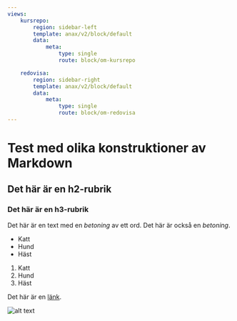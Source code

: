 ```yaml
---
views:
    kursrepo:
        region: sidebar-left
        template: anax/v2/block/default
        data:
            meta:
                type: single
                route: block/om-kursrepo

    redovisa:
        region: sidebar-right
        template: anax/v2/block/default
        data:
            meta:
                type: single
                route: block/om-redovisa
---
```

Test med olika konstruktioner av Markdown
=========================

Det här är en h2-rubrik
---------------------


### Det här är en h3-rubrik

Det här är en text med en *betoning* av ett ord.
Det här är också en _betoning_.

* Katt
* Hund
* Häst

1. Katt
2. Hund
3. Häst

Det här är en [länk](http://google.com/).

![alt text](img/dator.jpg "Titel")
